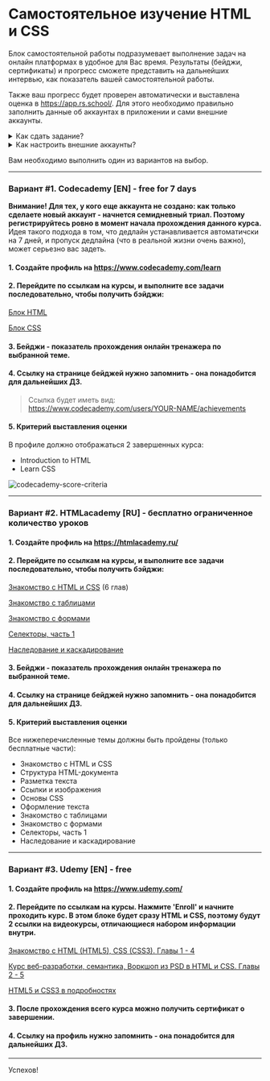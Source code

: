# Самостоятельное изучение HTML и CSS

Блок самостоятельной работы подразумевает выполнение задач на онлайн платформах в удобное для Вас время. Результаты (бейджи, сертификаты) и прогресс сможете представить на дальнейших интервью, как показатель вашей самостоятельной работы.

Также ваш прогресс будет проверен автоматически и выставлена оценка в https://app.rs.school/. Для этого необходимо правильно заполнить данные об аккаунтах в приложении и сами внешние аккаунты.

<details>
  <summary>Как сдать задание?</summary>

1. Перейдите по этой ссылке https://app.rs.school/course/submit-task?course=rs-2019-q3.
2. Выберите соответствующее задание из списка (`Stage#1 HTML-CSS-self-education`).

![app-rsshool-submit](https://i.imgur.com/ePqIhPa.png)

3. Далее в поля `Codecademy Account` и(или) `HTML Academy Account` введите соответсвующий юзернейм (логин) и(или) в поля `Udemy: Certificate Id 1 && Udemy: Certificate Id 2` id полученных сертификатов на Udemy.
4. Нажмите на кнопку `Submit`.

    **Не стоит:** Вставлять ссылку, писать имя и фамилию через пробел, писать чужое имя пользователя, писать несуществующее имя. Если вы не делали какое-либо задание, просто оставьте поле пустым.
</details>

<details>
  <summary>Как настроить внешние аккаунты?</summary>

  ## Codecademy

  Перейдите на сайт [codecademy](https://www.codecademy.com). В правом верхнем углу нажмите на иконку своего профиля, а затем `My Profile`.

  ![select-profile](https://i.imgur.com/ZGli5mw.gif)

  Далее в строке браузера вы увидите свое имя пользователя.

  ![copy-username](https://i.imgur.com/o4qrU99.gif)

  Затем перейдите в `Account Settings`.

  ![account-settings](https://i.imgur.com/91lR40e.gif)

  Прокрутите страницу вниз, и установите переключатель `Who can view my profile` в положение `Everyone`. Сохраните изменения кнопкой `UPDATE PROFILE`.

  ![everyone](https://i.imgur.com/wfa3pSL.gif)


  ## Htmlacademy

  Перейдите на сайт [htmlacademy](https://htmlacademy.ru/). В правом верхнем углу нажмите на иконку своего профиля, а затем `Настройки`.

  ![settings](https://i.imgur.com/Sq3EcI5.gif)

  Далее перейдите в свой профиль.

  ![profile](https://i.imgur.com/Vexz2gD.gif)

  В строке браузера вы увидите свое имя пользователя.

  ![username](https://i.imgur.com/JcQfP8x.gif)

  Изначально ваш профиль скрыт, и вам необходимо подтвердить свою электронную почту.

  ![hidden-profile](https://i.imgur.com/BOC50W2.gif)

  Для этого вставьте код, полученный на ваш e-mail, указанный при регистрации на [htmlacademy](https://htmlacademy.ru/). Также вместо этого вы можете нажать на кнопку `Подтвердить эл. почту` в письме.

  ![email-confirmation](https://i.imgur.com/TegtCdW.gif)

  ## Udemy

  Cкопируйте id сертификатов, которые имеет вид `UC-XXXXXXXX`.

  ![udemy-cert-id](https://i.imgur.com/VtryS5I.png)
</details>

Вам необходимо выполнить один из вариантов на выбор.

----

### Вариант #1. Codecademy [EN] - free for 7 days

**Внимание! Для тех, у кого еще аккаунта не создано: как только сделаете новый аккаунт - начнется семидневный триал. Поэтому регистрируйтесь ровно в момент начала прохождения данного курса.** Идея такого подхода в том, что дедлайн устанавливается автоматичски на 7 дней, и пропуск дедлайна (что в реальной жизни очень важно), может серьезно вас задеть.

#### 1. Cоздайте профиль на https://www.codecademy.com/learn
#### 2. Перейдите по ссылкам на курсы, и выполните все задачи последовательно, чтобы получить бэйджи:

[Блок HTML](https://www.codecademy.com/learn/learn-html "Introduction to HTML")

[Блок CSS](https://www.codecademy.com/learn/learn-css "Introduction to CSS")

#### 3. Бейджи - показатель прохождения онлайн тренажера по выбранной теме.
#### 4. Ссылку на странице бейджей нужно запомнить - она понадобится для дальнейших ДЗ.
> Ссылка будет иметь вид: https://www.codecademy.com/users/YOUR-NAME/achievements
#### 5. Критерий выставления оценки
В профиле должно отображаться 2 завершенных курса:
- Introduction to HTML
- Learn CSS

![codecademy-score-criteria](https://i.imgur.com/mJl10iJ.png)

----

### Вариант #2. HTMLacademy [RU] - бесплатно ограниченное количество уроков

#### 1. Cоздайте профиль на https://htmlacademy.ru/
#### 2. Перейдите по ссылкам на курсы, и выполните все задачи последовательно, чтобы получить бэйджи:

[Знакомство с HTML и CSS](https://htmlacademy.ru/courses/basic-html-css) (6 глав)

[Знакомство с таблицами](https://htmlacademy.ru/courses/39)

[Знакомство с формами](https://htmlacademy.ru/courses/46)

[Селекторы, часть 1](https://htmlacademy.ru/courses/42)

[Наследование и каскадирование](https://htmlacademy.ru/courses/66)

#### 3. Бейджи - показатель прохождения онлайн тренажера по выбранной теме.
#### 4. Ссылку на странице бейджей нужно запомнить - она понадобится для дальнейших ДЗ.
#### 5. Критерий выставления оценки
Все нижеперечисленные темы должны быть пройдены (только бесплатные части):
- Знакомство с HTML и CSS
- Структура HTML-документа
- Разметка текста
- Ссылки и изображения
- Основы СSS
- Оформление текста
- Знакомство с таблицами
- Знакомство с формами
- Селекторы, часть 1
- Наследование и каскадирование

----

### Вариант #3. Udemy [EN] - free

#### 1. Cоздайте профиль на https://www.udemy.com/
#### 2. Перейдите по ссылкам на курсы. Нажмите 'Enroll' и начните проходить курс. В этом блоке будет сразу HTML и CSS, поэтому будут 2 ссылки на видеокурсы, отличающиеся набором информации внутри.

[Знакомство с HTML (HTML5), CSS (CSS3). Главы 1 - 4](https://www.udemy.com/course/web-development-learn-by-doing-html5-css3-from-scratch-introductory/?LSNPUBID=JVFxdTr9V80&ranEAID=JVFxdTr9V80&ranMID=39197&ranSiteID=JVFxdTr9V80-anum4hcOr5KI1kQANicX1w "Introduction to HTML, CSS")

[Курс веб-разработки, семантика, Воркшоп из PSD в HTML и CSS. Главы 2 - 5](https://www.udemy.com/course/foundations-of-front-end-development/?LSNPUBID=JVFxdTr9V80&ranEAID=JVFxdTr9V80&ranMID=39197&ranSiteID=JVFxdTr9V80-dCxTqwVnZpdvDF4OcG4fEg "Web Development")

[HTML5 и CSS3 в подробностях](https://www.udemy.com/course/master-the-basics-of-html5-css3-beginner-web-development/?LSNPUBID=JVFxdTr9V80&ranEAID=JVFxdTr9V80&ranMID=39197&ranSiteID=JVFxdTr9V80-Nftx36h9FzJvZVjhej780Q "HTML5 & CSS3")

#### 3. После прохождения всего курса можно получить сертификат о завершении.
#### 4. Ссылку на профиль нужно запомнить - она понадобится для дальнейших ДЗ.

----

Успехов!
